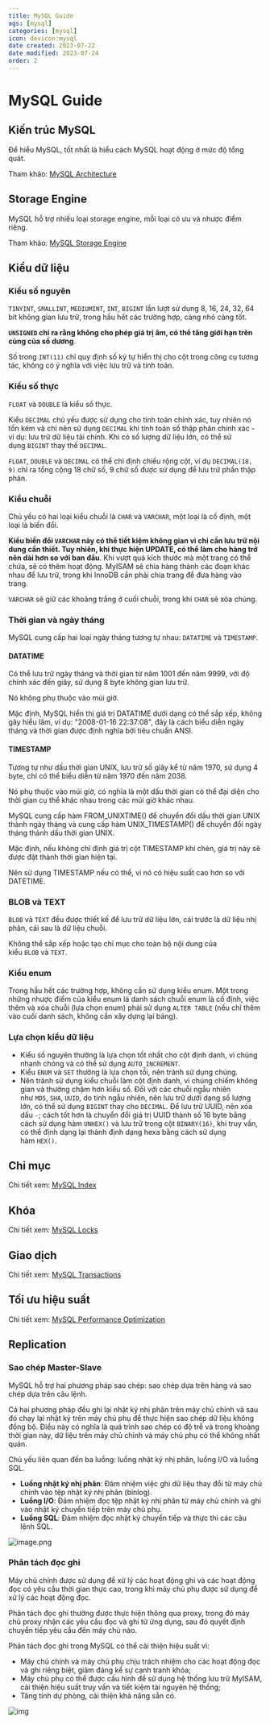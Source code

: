 ```yaml
---
title: MySQL Guide
ags: [mysql]
categories: [mysql]
icon: devicon:mysql
date created: 2023-07-22
date modified: 2023-07-24
order: 2
---
```


# MySQL Guide

## Kiến trúc MySQL

Để hiểu MySQL, tốt nhất là hiểu cách MySQL hoạt động ở mức độ tổng quát.

Tham khảo: [MySQL Architecture](architecture)

## Storage Engine

MySQL hỗ trợ nhiều loại storage engine, mỗi loại có ưu và nhược điểm riêng.

Tham khảo: [MySQL Storage Engine](storage-engine)

## Kiểu dữ liệu

### Kiểu số nguyên

`TINYINT`, `SMALLINT`, `MEDIUMINT`, `INT`, `BIGINT` lần lượt sử dụng 8, 16, 24, 32, 64 bit không gian lưu trữ, trong hầu hết các trường hợp, càng nhỏ càng tốt.

**`UNSIGNED` chỉ ra rằng không cho phép giá trị âm, có thể tăng giới hạn trên cùng của số dương**.

Số trong `INT(11)` chỉ quy định số ký tự hiển thị cho cột trong công cụ tương tác, không có ý nghĩa với việc lưu trữ và tính toán.

### Kiểu số thực

`FLOAT` và `DOUBLE` là kiểu số thực.

Kiểu `DECIMAL` chủ yếu được sử dụng cho tính toán chính xác, tuy nhiên nó tốn kém và chỉ nên sử dụng `DECIMAL` khi tính toán số thập phân chính xác - ví dụ: lưu trữ dữ liệu tài chính. Khi có số lượng dữ liệu lớn, có thể sử dụng `BIGINT` thay thế `DECIMAL`.

`FLOAT`, `DOUBLE` và `DECIMAL` có thể chỉ định chiều rộng cột, ví dụ `DECIMAL(18, 9)` chỉ ra tổng cộng 18 chữ số, 9 chữ số được sử dụng để lưu trữ phần thập phân.

### Kiểu chuỗi

Chủ yếu có hai loại kiểu chuỗi là `CHAR` và `VARCHAR`, một loại là cố định, một loại là biến đổi.

**Kiểu biến đổi `VARCHAR` này có thể tiết kiệm không gian vì chỉ cần lưu trữ nội dung cần thiết. Tuy nhiên, khi thực hiện UPDATE, có thể làm cho hàng trở nên dài hơn so với ban đầu**. Khi vượt quá kích thước mà một trang có thể chứa, sẽ có thêm hoạt động. MyISAM sẽ chia hàng thành các đoạn khác nhau để lưu trữ, trong khi InnoDB cần phải chia trang để đưa hàng vào trang.

`VARCHAR` sẽ giữ các khoảng trắng ở cuối chuỗi, trong khi `CHAR` sẽ xóa chúng.

### Thời gian và ngày tháng

MySQL cung cấp hai loại ngày tháng tương tự nhau: `DATATIME` và `TIMESTAMP`.

#### DATATIME

Có thể lưu trữ ngày tháng và thời gian từ năm 1001 đến năm 9999, với độ chính xác đến giây, sử dụng 8 byte không gian lưu trữ.

Nó không phụ thuộc vào múi giờ.

Mặc định, MySQL hiển thị giá trị DATATIME dưới dạng có thể sắp xếp, không gây hiểu lầm, ví dụ: "2008-01-16 22:37:08", đây là cách biểu diễn ngày tháng và thời gian được định nghĩa bởi tiêu chuẩn ANSI.

#### TIMESTAMP

Tương tự như dấu thời gian UNIX, lưu trữ số giây kể từ năm 1970, sử dụng 4 byte, chỉ có thể biểu diễn từ năm 1970 đến năm 2038.

Nó phụ thuộc vào múi giờ, có nghĩa là một dấu thời gian có thể đại diện cho thời gian cụ thể khác nhau trong các múi giờ khác nhau.

MySQL cung cấp hàm FROM_UNIXTIME() để chuyển đổi dấu thời gian UNIX thành ngày tháng và cung cấp hàm UNIX_TIMESTAMP() để chuyển đổi ngày tháng thành dấu thời gian UNIX.

Mặc định, nếu không chỉ định giá trị cột TIMESTAMP khi chèn, giá trị này sẽ được đặt thành thời gian hiện tại.

Nên sử dụng TIMESTAMP nếu có thể, vì nó có hiệu suất cao hơn so với DATETIME.

### BLOB và TEXT

`BLOB` và `TEXT` đều được thiết kế để lưu trữ dữ liệu lớn, cái trước là dữ liệu nhị phân, cái sau là dữ liệu chuỗi.

Không thể sắp xếp hoặc tạo chỉ mục cho toàn bộ nội dung của kiểu `BLOB` và `TEXT`.

### Kiểu enum

Trong hầu hết các trường hợp, không cần sử dụng kiểu enum. Một trong những nhược điểm của kiểu enum là danh sách chuỗi enum là cố định, việc thêm và xóa chuỗi (lựa chọn enum) phải sử dụng `ALTER TABLE` (nếu chỉ thêm vào cuối danh sách, không cần xây dựng lại bảng).

### Lựa chọn kiểu dữ liệu

- Kiểu số nguyên thường là lựa chọn tốt nhất cho cột định danh, vì chúng nhanh chóng và có thể sử dụng `AUTO_INCREMENT`.
- Kiểu `ENUM` và `SET` thường là lựa chọn tồi, nên tránh sử dụng chúng.
- Nên tránh sử dụng kiểu chuỗi làm cột định danh, vì chúng chiếm không gian và thường chậm hơn kiểu số. Đối với các chuỗi ngẫu nhiên như `MD5`, `SHA`, `UUID`, do tính ngẫu nhiên, nên lưu trữ dưới dạng số lượng lớn, có thể sử dụng `BIGINT` thay cho `DECIMAL`. Để lưu trữ UUID, nên xóa dấu `-`; cách tốt hơn là chuyển đổi giá trị UUID thành số 16 byte bằng cách sử dụng hàm `UNHEX()` và lưu trữ trong cột `BINARY(16)`, khi truy vấn, có thể định dạng lại thành định dạng hexa bằng cách sử dụng hàm `HEX()`.

## Chỉ mục

Chi tiết xem: [MySQL Index](mysql-index)

## Khóa

Chi tiết xem: [MySQL Locks](locks)

## Giao dịch

Chi tiết xem: [MySQL Transactions](transactions)

## Tối ưu hiệu suất

Chi tiết xem: [MySQL Performance Optimization](performance-optimization)

## Replication

### Sao chép Master-Slave

MySQL hỗ trợ hai phương pháp sao chép: sao chép dựa trên hàng và sao chép dựa trên câu lệnh.

Cả hai phương pháp đều ghi lại nhật ký nhị phân trên máy chủ chính và sau đó chạy lại nhật ký trên máy chủ phụ để thực hiện sao chép dữ liệu không đồng bộ. Điều này có nghĩa là quá trình sao chép có độ trễ và trong khoảng thời gian này, dữ liệu trên máy chủ chính và máy chủ phụ có thể không nhất quán.

Chủ yếu liên quan đến ba luồng: luồng nhật ký nhị phân, luồng I/O và luồng SQL.

- **Luồng nhật ký nhị phân**: Đảm nhiệm việc ghi dữ liệu thay đổi từ máy chủ chính vào tệp nhật ký nhị phân (binlog).
- **Luồng I/O**: Đảm nhiệm đọc tệp nhật ký nhị phân từ máy chủ chính và ghi vào nhật ký chuyển tiếp trên máy chủ phụ.
- **Luồng SQL**: Đảm nhiệm đọc nhật ký chuyển tiếp và thực thi các câu lệnh SQL.

![image.png](https://raw.githubusercontent.com/vanhung4499/images/master/snap/20230721153816.png)

### Phân tách đọc ghi

Máy chủ chính được sử dụng để xử lý các hoạt động ghi và các hoạt động đọc có yêu cầu thời gian thực cao, trong khi máy chủ phụ được sử dụng để xử lý các hoạt động đọc.

Phân tách đọc ghi thường được thực hiện thông qua proxy, trong đó máy chủ proxy nhận các yêu cầu đọc và ghi từ ứng dụng, sau đó quyết định chuyển tiếp yêu cầu đến máy chủ nào.

Phân tách đọc ghi trong MySQL có thể cải thiện hiệu suất vì:

- Máy chủ chính và máy chủ phụ chịu trách nhiệm cho các hoạt động đọc và ghi riêng biệt, giảm đáng kể sự cạnh tranh khóa;
- Máy chủ phụ có thể được cấu hình để sử dụng hệ thống lưu trữ MyISAM, cải thiện hiệu suất truy vấn và tiết kiệm tài nguyên hệ thống;
- Tăng tính dự phòng, cải thiện khả năng sẵn có.

![img](https://raw.githubusercontent.com/vanhung4499/images/master/snap/master-slave-proxy.png)
